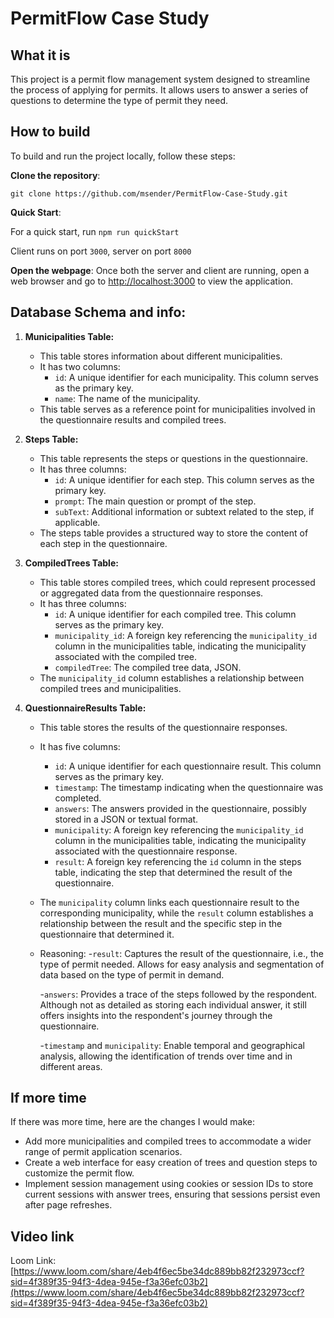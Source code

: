 # PermitFlow Case Study

## What it is

This project is a permit flow management system designed to streamline the process of applying for permits. It allows users to answer a series of questions to determine the type of permit they need.

## How to build

To build and run the project locally, follow these steps:

**Clone the repository**:

`git clone https://github.com/msender/PermitFlow-Case-Study.git`

**Quick Start**:

For a quick start, run `npm run quickStart`

Client runs on port `3000`, server on port `8000`

**Open the webpage**:
Once both the server and client are running, open a web browser and go to [http://localhost:3000](http://localhost:3000) to view the application.

## Database Schema and info:

1. **Municipalities Table:**
   - This table stores information about different municipalities.
   - It has two columns:
     - `id`: A unique identifier for each municipality. This column serves as the primary key.
     - `name`: The name of the municipality.
   - This table serves as a reference point for municipalities involved in the questionnaire results and compiled trees.

2. **Steps Table:**
   - This table represents the steps or questions in the questionnaire.
   - It has three columns:
     - `id`: A unique identifier for each step. This column serves as the primary key.
     - `prompt`: The main question or prompt of the step.
     - `subText`: Additional information or subtext related to the step, if applicable.
   - The steps table provides a structured way to store the content of each step in the questionnaire.

3. **CompiledTrees Table:**
   - This table stores compiled trees, which could represent processed or aggregated data from the questionnaire responses.
   - It has three columns:
     - `id`: A unique identifier for each compiled tree. This column serves as the primary key.
     - `municipality_id`: A foreign key referencing the `municipality_id` column in the municipalities table, indicating the municipality associated with the compiled tree.
     - `compiledTree`: The compiled tree data, JSON.
   - The `municipality_id` column establishes a relationship between compiled trees and municipalities.

4. **QuestionnaireResults Table:**
   - This table stores the results of the questionnaire responses.
   - It has five columns:
     - `id`: A unique identifier for each questionnaire result. This column serves as the primary key.
     - `timestamp`: The timestamp indicating when the questionnaire was completed.
     - `answers`: The answers provided in the questionnaire, possibly stored in a JSON or textual format.
     - `municipality`: A foreign key referencing the `municipality_id` column in the municipalities table, indicating the municipality associated with the questionnaire response.
     - `result`: A foreign key referencing the `id` column in the steps table, indicating the step that determined the result of the questionnaire.
   - The `municipality` column links each questionnaire result to the corresponding municipality, while the `result` column establishes a relationship between the result and the specific step in the questionnaire that determined it.
   - Reasoning:
      -`result`: Captures the result of the questionnaire, i.e., the type of permit needed. Allows for easy analysis and segmentation of data based on the type of permit in demand.

      -`answers`: Provides a trace of the steps followed by the respondent. Although not as detailed as storing each individual answer, it still offers insights into the respondent's journey through the questionnaire.

      -`timestamp` and `municipality`: Enable temporal and geographical analysis, allowing the identification of trends over time and in different areas.

## If more time

If there was more time, here are the changes I would make:

- Add more municipalities and compiled trees to accommodate a wider range of permit application scenarios.
- Create a web interface for easy creation of trees and question steps to customize the permit flow.
- Implement session management using cookies or session IDs to store current sessions with answer trees, ensuring that sessions persist even after page refreshes.

## Video link

Loom Link: [https://www.loom.com/share/4eb4f6ec5be34dc889bb82f232973ccf?sid=4f389f35-94f3-4dea-945e-f3a36efc03b2](https://www.loom.com/share/4eb4f6ec5be34dc889bb82f232973ccf?sid=4f389f35-94f3-4dea-945e-f3a36efc03b2)
